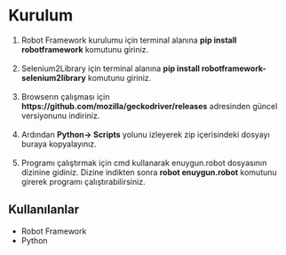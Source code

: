 
# Kurulum
<ol>
<li>Robot Framework kurulumu için terminal alanına   <strong>pip install robotframework</strong>   komutunu giriniz.</li><br>

<li>Selenium2Library için terminal alanına <strong>pip install robotframework-selenium2library</strong> komutunu giriniz.</li><br>

<li>Browserın çalışması için <strong>https://github.com/mozilla/geckodriver/releases</strong>  adresinden güncel versiyonunu indiriniz.</li><br>
 <li>Ardından  <strong>Python-> Scripts</strong> yolunu izleyerek zip içerisindeki dosyayı buraya kopyalayınız.</li><br>

<li>Programı çalıştırmak için cmd kullanarak enuygun.robot dosyasının dizinine gidiniz. Dizine indikten sonra <strong>robot enuygun.robot</strong> komutunu girerek programı çalıştırabilirsiniz.</li>
</ol>

## Kullanılanlar
<ul>
 <li>Robot Framework</li>
 
 <li>Python</li>
</ul>
